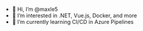 - 👋 Hi, I’m @maxle5
- 👀 I’m interested in .NET, Vue.js, Docker, and more
- 🌱 I’m currently learning CI/CD in Azure Pipelines

<!---
maxle5/maxle5 is a ✨ special ✨ repository because its `README.md` (this file) appears on your GitHub profile.
You can click the Preview link to take a look at your changes.
--->

